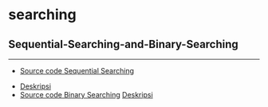 # searching
## Sequential-Searching-and-Binary-Searching
---
+ [Source code Sequential Searching](https://github.com/lanonee/Sequential_Searching-and-Binary-Searching/blob/main/Sequential-Searching.c)
* [Deskripsi](https://github.com/lanonee/Sequential_Searching-and-Binary-Searching/blob/main/Deskripsi%20Sequental%20Searching)
* [Source code Binary Searching](https://github.com/lanonee/Sequential_Searching-and-Binary-Searching/blob/main/Binary-Searching.c)
[Deskripsi](https://github.com/lanonee/Sequential_Searching-and-Binary-Searching/blob/main/Deskripsi%20Binary%20Searching)



